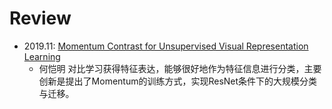 # Review
* 2019.11: [Momentum Contrast for Unsupervised Visual Representation Learning](https://arxiv.org/abs/1911.05722)
  - 何恺明 对比学习获得特征表达，能够很好地作为特征信息进行分类，主要创新是提出了Momentum的训练方式，实现ResNet条件下的大规模分类与迁移。
